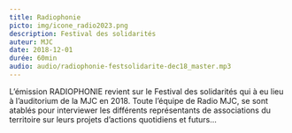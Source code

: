 ```yaml
---
title: Radiophonie
picto: img/icone_radio2023.png
description: Festival des solidarités
auteur: MJC
date: 2018-12-01
durée: 60min
audio: audio/radiophonie-festsolidarite-dec18_master.mp3
---
```

L’émission RADIOPHONIE revient sur le Festival des solidarités qui à eu lieu à l’auditorium de la MJC en 2018.
Toute l’équipe de Radio MJC, se sont atablés pour interviewer les différents représentants de associations du
territoire sur leurs projets d’actions quotidiens et futurs...

